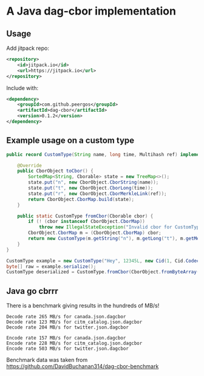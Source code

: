 # A Java dag-cbor implementation

## Usage
Add jitpack repo:
```xml
<repository>
    <id>jitpack.io</id>
    <url>https://jitpack.io</url>
</repository>
```

Include with:
```xml
<dependency>
    <groupId>com.github.peergos</groupId>
    <artifactId>dag-cbor</artifactId>
    <version>0.1.2</version>
</dependency>
```

## Example usage on a custom type
```java
public record CustomType(String name, long time, Multihash ref) implements Cborable {

    @Override
    public CborObject toCbor() {
        SortedMap<String, Cborable> state = new TreeMap<>();
        state.put("n", new CborObject.CborString(name));
        state.put("t", new CborObject.CborLong(time));
        state.put("r", new CborObject.CborMerkleLink(ref));
        return CborObject.CborMap.build(state);
    }

    public static CustomType fromCbor(Cborable cbor) {
        if (! (cbor instanceof CborObject.CborMap))
            throw new IllegalStateException("Invalid cbor for CustomType! " + cbor);
        CborObject.CborMap m = (CborObject.CborMap) cbor;
        return new CustomType(m.getString("n"), m.getLong("t"), m.getMerkleLink("r"));
    }
}

CustomType example = new CustomType("Hey", 12345L, new Cid(1, Cid.Codec.DagCbor, Multihash.Type.sha2_256, new byte[32]));
byte[] raw = example.serialize();
CustomType deserialized = CustomType.fromCbor(CborObject.fromByteArray(raw));
```

## Java go cbrrr
There is a benchmark giving results in the hundreds of MB/s!

```shell
Decode rate 265 MB/s for canada.json.dagcbor
Decode rate 123 MB/s for citm_catalog.json.dagcbor
Decode rate 204 MB/s for twitter.json.dagcbor

Encode rate 157 MB/s for canada.json.dagcbor
Encode rate 228 MB/s for citm_catalog.json.dagcbor
Encode rate 503 MB/s for twitter.json.dagcbor
```

Benchmark data was taken from https://github.com/DavidBuchanan314/dag-cbor-benchmark